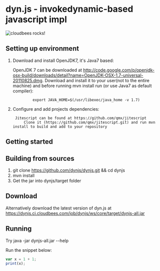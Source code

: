 # dyn.js - invokedynamic-based javascript impl

![cloudbees rocks!](http://static-www.cloudbees.com/images/badges/BuiltOnDEV.png)

Setting up environment
------------

1. Download and install OpenJDK7, it's Java7 based:

    OpenJDK 7 can be downloaded at http://code.google.com/p/openjdk-osx-build/downloads/detail?name=OpenJDK-OSX-1.7-universal-20110825.dmg.
		Download and install it to your user(not to the entire machine) and before running mvn install run (or use Java7 as default compiler):
		
		 		export JAVA_HOME=$(/usr/libexec/java_home -v 1.7)
		
2. Configure and add projects dependencies:

		Jitescript can be found at https://github.com/qmx/jitescript
			Clone it (https://github.com/qmx/jitescript.git) and run mvn install to build and add to your repository

Getting started
------------

## Building from sources

1. git clone https://github.com/dynjs/dynjs.git && cd dynjs
2. mvn install
3. Get the jar into dynjs/target folder

## Download

Alternatively download the latest version of dyn.js at https://dynjs.ci.cloudbees.com/job/dynjs/ws/core/target/dynjs-all.jar

## Running 

Try java -jar dynjs-all.jar --help

Run the snippet below:

```javascript
var x = 1 + 1;
print(x);
```
